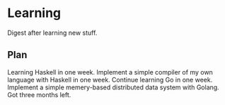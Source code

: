 # Learning
Digest after learning new stuff.

## Plan
Learning Haskell in one week.
Implement a simple compiler of my own language with Haskell in one week.
Continue learning Go in one week.
Implement a simple memery-based distributed data system with Golang.
Got three months left.
